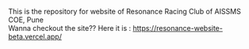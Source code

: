 This is the repository for website of Resonance Racing Club of AISSMS COE, Pune  
Wanna checkout the site??   Here it is : https://resonance-website-beta.vercel.app/
